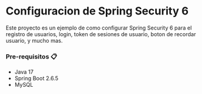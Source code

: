 # Configuracion de Spring Security 6

Este proyecto es un ejemplo de como configurar Spring Security 6 para el registro de usuarios, login, token de sesiones de usuario, boton de recordar usuario, y mucho mas.

### Pre-requisitos 📋

- Java 17
- Spring Boot 2.6.5
- MySQL